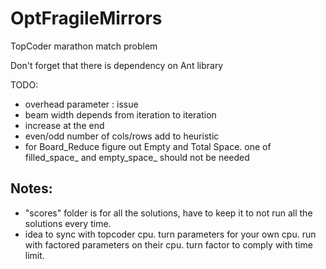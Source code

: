 OptFragileMirrors
=================

TopCoder marathon match problem


Don't forget that there is dependency on Ant library

TODO:
- overhead parameter : issue
- beam width depends from iteration to iteration
- increase at the end
- even/odd number of cols/rows add to heuristic
- for Board_Reduce figure out Empty and Total Space. one of filled_space_ and empty_space_ should not be needed

## Notes:
- "scores" folder is for all the solutions, have to keep it to not run all the solutions every time.
- idea to sync with topcoder cpu. turn parameters for your own cpu. run with factored parameters on their cpu. turn factor to comply with time limit.